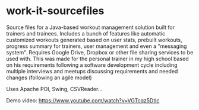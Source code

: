 # work-it-sourcefiles
Source files for a Java-based workout management solution built for trainers and trainees. 
Includes a bunch of features like automatic customized workouts generated based on user stats, prebuilt workouts, progress summary
for trainers, user management and even a "messaging system". Requires Google Drive, Dropbox or other file sharing services to be used with.
This was made for the personal trainer in my high school based on his requirements following a software development cycle including multiple
interviews and meetups discussing requirements and needed changes (following an agile model)

Uses Apache POI, Swing, CSVReader...

Demo video:
https://www.youtube.com/watch?v=VGTcqz5Dtlc

